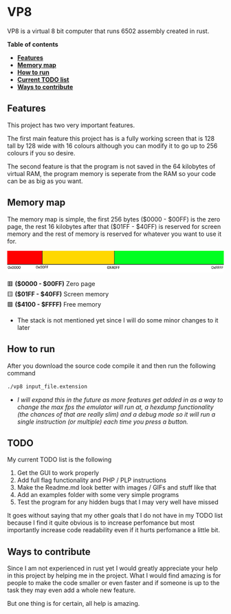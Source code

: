 # VP8

VP8 is a virtual 8 bit computer that runs 6502 assembly created in rust.

**Table of contents**
- **[Features](#features)**
- **[Memory map](#memory-map)**
- **[How to run](#how-to-run)**
- **[Current TODO list](#todo)**
- **[Ways to contribute](#ways-to-contribute)**

## Features

This project has two very important features. 

The first main feature this project has is a fully working screen that is 128 tall by 128 wide with 16 colours although you can modify it to go up to 256 colours if you so desire.

The second feature is that the program is not saved in the 64 kilobytes of virtual RAM, the program memory is seperate from the RAM so your code can be as big as you want.

## Memory map

The memory map is simple, the first 256 bytes (\$0000 - \$00FF) is the zero page, the rest 16 kilobytes after that (\$01FF - \$40FF) is reserved for screen memory and the rest of memory is reserved for whatever you want to use it for.

![Memory map](/misc/memory%20map.png)

🟥 **(\$0000 - \$00FF)** Zero page <br>
🟨 **(\$01FF - \$40FF)** Screen memory <br>
🟩 **(\$4100 - \$FFFF)** Free memory <br>

* The stack is not mentioned yet since I will do some minor changes to it later

## How to run

After you download the source code compile it and then run the following command

```bash
./vp8 input_file.extension
```

* *I will expand this in the future as more features get added in as a way to change the max fps the emulator will run at, a hexdump functionality (the chances of that are really slim) and a debug mode so it will run a single instruction (or multiple) each time you press a button.*

## TODO

My current TODO list is the following

1) Get the GUI to work properly
2) Add full flag functionality and PHP / PLP instructions
3) Make the Readme.md look better with images / GIFs and stuff like that
4) Add an examples folder with some very simple programs
5) Test the program for any hidden bugs that I may very well have missed

It goes without saying that my other goals that I do not have in my TODO list because I find it quite obvious is to increase perfomance but most importantly increase code readability even if it hurts perfomance a little bit.

## Ways to contribute

Since I am not experienced in rust yet I would greatly appreciate your help in this project by helping me in the project. What I would find amazing is for people to make the code smaller or even faster and if someone is up to the task they may even add a whole new feature.

But one thing is for certain, all help is amazing.

